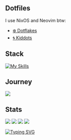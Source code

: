 ## Dotfiles
I use NixOS and Neovim btw:
- [❄️ Dotflakes](https://github.com/cesargomez89/dotflakes)
- [🌀 Kiddots](https://github.com/cesargomez89/kiddots)

## Stack
[![My Skills](https://skillicons.dev/icons?i=ruby,rails,js,go,html,css,tailwind,postgres,docker,kafka,aws,nix,neovim)](https://skillicons.dev)

## Journey
![](http://github-profile-summary-cards.vercel.app/api/cards/profile-details?username=cesargomez89&theme=tokyonight)

## Stats
![](http://github-profile-summary-cards.vercel.app/api/cards/stats?username=cesargomez89&theme=tokyonight)
![](http://github-profile-summary-cards.vercel.app/api/cards/productive-time?username=cesargomez89&theme=tokyonight&utcOffset=-6)
![](http://github-profile-summary-cards.vercel.app/api/cards/repos-per-language?username=cesargomez89&theme=tokyonight)
![](http://github-profile-summary-cards.vercel.app/api/cards/most-commit-language?username=cesargomez89&theme=tokyonight)  

[![Typing SVG](https://readme-typing-svg.demolab.com?font=Fira+Code&duration=2000&pause=1000&color=CBA6F7&background=1E1E2E&center=true&vCenter=true&width=435&lines=Hello+%F0%9F%91%8B;I'm+your+conscience+%F0%9F%91%81%EF%B8%8F;Please+test+your+code+%F0%9F%99%8F%F0%9F%8F%BB)](https://git.io/typing-svg)
